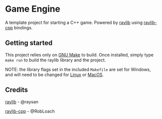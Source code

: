 # Game Engine

A template project for starting a C++ game.
Powered by [raylib](https://www.raylib.com/) using [raylib-cpp](https://github.com/RobLoach/raylib-cpp) bindings.

## Getting started

This project relies only on [GNU Make](https://www.gnu.org/software/make/) to build.
Once installed, simply type `make run` to build the raylib library and the project.

NOTE: the library flags set in the included `Makefile` are set for Windows, and will need to be changed for [Linux](https://github.com/raysan5/raylib/wiki/Working-on-GNU-Linux) or [MacOS](https://github.com/raysan5/raylib/wiki/Working-on-GNU-Linux).

## Credits

[raylib](https://github.com/raysan5/raylib) - @raysan

[raylib-cpp](https://github.com/RobLoach/raylib-cpp) - @RobLoach
